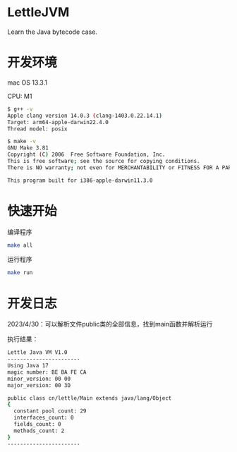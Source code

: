 # LettleJVM
Learn the Java bytecode case.

# 开发环境

mac OS 13.3.1

CPU: M1

```bash
$ g++ -v
Apple clang version 14.0.3 (clang-1403.0.22.14.1)
Target: arm64-apple-darwin22.4.0
Thread model: posix
```

```bash
$ make -v
GNU Make 3.81
Copyright (C) 2006  Free Software Foundation, Inc.
This is free software; see the source for copying conditions.
There is NO warranty; not even for MERCHANTABILITY or FITNESS FOR A PARTICULAR PURPOSE.

This program built for i386-apple-darwin11.3.0
```

# 快速开始

编译程序

```bash
make all
```

运行程序

```bash
make run
```



# 开发日志

2023/4/30：可以解析文件public类的全部信息，找到main函数并解析运行

执行结果：

```bash
Lettle Java VM V1.0
-----------------------
Using Java 17
magic number: BE BA FE CA 
minor_version: 00 00 
major_version: 00 3D 

public class cn/lettle/Main extends java/lang/Object
{
  constant pool count: 29
  interfaces_count: 0
  fields_count: 0
  methods_count: 2
}
-----------------------
```

